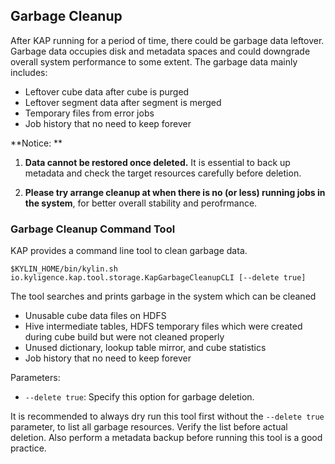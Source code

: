 ## Garbage Cleanup

After KAP running for a period of time, there could be garbage data leftover. Garbage data occupies disk and metadata spaces and could downgrade overall system performance to some extent. The garbage data mainly includes: 

- Leftover cube data after cube is purged
- Leftover segment data after segment is merged
- Temporary files from error jobs
- Job history that no need to keep forever

**Notice: **

1. **Data cannot be restored once deleted.** It is essential to back up metadata and check the target resources carefully before deletion.

2. **Please try arrange cleanup at when there is no (or less) running jobs in the system**, for better overall stability and perofrmance.

### Garbage Cleanup Command Tool

KAP provides a command line tool to clean garbage data.

```shell
$KYLIN_HOME/bin/kylin.sh io.kyligence.kap.tool.storage.KapGarbageCleanupCLI [--delete true]
```

The tool searches and prints garbage in the system which can be cleaned

- Unusable cube data files on HDFS
- Hive intermediate tables, HDFS temporary files which were created during cube build but were not cleaned properly
- Unused dictionary, lookup table mirror, and cube statistics
- Job history that no need to keep forever

Parameters:

- `--delete true`: Specify this option for garbage deletion.

It is recommended to always dry run this tool first without the `--delete true` parameter, to list all garbage resources. Verify the list before actual deletion. Also perform a metadata backup before running this tool is a good practice.
